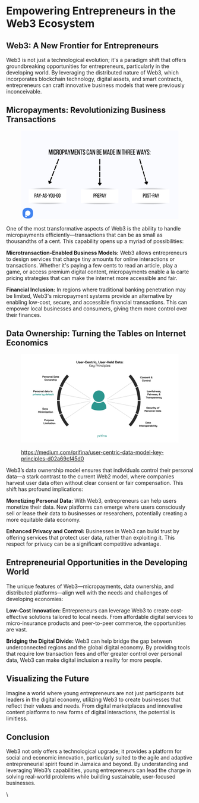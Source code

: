 # Empowering Entrepreneurs in the Web3 Ecosystem

## Web3: A New Frontier for Entrepreneurs

Web3 is not just a technological evolution; it's a paradigm shift that offers groundbreaking opportunities for entrepreneurs, particularly in the developing world. By leveraging the distributed nature of Web3, which incorporates blockchain technology, digital assets, and smart contracts, entrepreneurs can craft innovative business models that were previously inconceivable.

## Micropayments: Revolutionizing Business Transactions

<figure><img src="../../../.gitbook/assets/image (51).png" alt=""><figcaption></figcaption></figure>

One of the most transformative aspects of Web3 is the ability to handle micropayments efficiently—transactions that can be as small as thousandths of a cent. This capability opens up a myriad of possibilities:

**Microtransaction-Enabled Business Models:** Web3 allows entrepreneurs to design services that charge tiny amounts for online interactions or transactions. Whether it's paying a few cents to read an article, play a game, or access premium digital content, micropayments enable a la carte pricing strategies that can make the internet more accessible and fair.

**Financial Inclusion:** In regions where traditional banking penetration may be limited, Web3's micropayment systems provide an alternative by enabling low-cost, secure, and accessible financial transactions. This can empower local businesses and consumers, giving them more control over their finances.

## Data Ownership: Turning the Tables on Internet Economics

<figure><img src="../../../.gitbook/assets/image (52).png" alt=""><figcaption><p><a href="https://medium.com/prifina/user-centric-data-model-key-principles-d02a69cf45d0">https://medium.com/prifina/user-centric-data-model-key-principles-d02a69cf45d0</a></p></figcaption></figure>

Web3’s data ownership model ensures that individuals control their personal data—a stark contrast to the current Web2 model, where companies harvest user data often without clear consent or fair compensation. This shift has profound implications:

**Monetizing Personal Data:** With Web3, entrepreneurs can help users monetize their data. New platforms can emerge where users consciously sell or lease their data to businesses or researchers, potentially creating a more equitable data economy.

**Enhanced Privacy and Control:** Businesses in Web3 can build trust by offering services that protect user data, rather than exploiting it. This respect for privacy can be a significant competitive advantage.

## Entrepreneurial Opportunities in the Developing World

The unique features of Web3—micropayments, data ownership, and distributed platforms—align well with the needs and challenges of developing economies:

**Low-Cost Innovation:** Entrepreneurs can leverage Web3 to create cost-effective solutions tailored to local needs. From affordable digital services to micro-insurance products and peer-to-peer commerce, the opportunities are vast.

**Bridging the Digital Divide:** Web3 can help bridge the gap between underconnected regions and the global digital economy. By providing tools that require low transaction fees and offer greater control over personal data, Web3 can make digital inclusion a reality for more people.

## Visualizing the Future

Imagine a world where young entrepreneurs are not just participants but leaders in the digital economy, utilizing Web3 to create businesses that reflect their values and needs. From digital marketplaces and innovative content platforms to new forms of digital interactions, the potential is limitless.

## Conclusion

Web3 not only offers a technological upgrade; it provides a platform for social and economic innovation, particularly suited to the agile and adaptive entrepreneurial spirit found in Jamaica and beyond. By understanding and leveraging Web3’s capabilities, young entrepreneurs can lead the charge in solving real-world problems while building sustainable, user-focused businesses.

\
